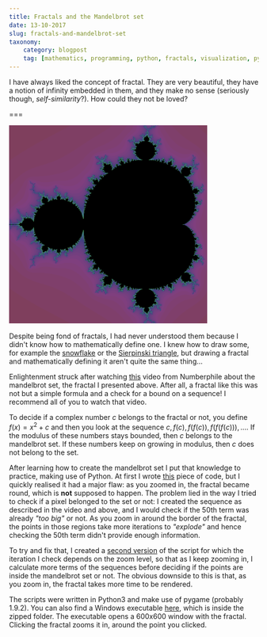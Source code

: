 ```yaml
---
title: Fractals and the Mandelbrot set
date: 13-10-2017
slug: fractals-and-mandelbrot-set
taxonomy:
    category: blogpost
    tag: [mathematics, programming, python, fractals, visualization, pygame]
---
```


I have always liked the concept of fractal. They are very beautiful, they have a notion of infinity embedded in them, and they make no sense (seriously though, _self-similarity_?). How could they not be loved?

===

![A rendering of the Mandelbrot set](./mandelbrot.png)

Despite being fond of fractals, I had never understood them because I didn't know how to mathematically define one. I knew how to draw some, for example the [snowflake](https://en.wikipedia.org/wiki/Koch_snowflake) or the [Sierpinski triangle](https://en.wikipedia.org/wiki/Sierpinski_triangle), but drawing a fractal and mathematically defining it aren't quite the same thing...

Enlightenment struck after watching [this](https://www.youtube.com/watch?v=NGMRB4O922I) video from Numberphile about the mandelbrot set, the fractal I presented above. After all, a fractal like this was not but a simple formula and a check for a bound on a sequence! I recommend all of you to watch that video.

To decide if a complex number $c$ belongs to the fractal or not, you define $f(x) = x^2 + c$ and then you look at the sequence $c, f(c), f(f(c)), f(f(f(c))), ...$. If the modulus of these numbers stays bounded, then $c$ belongs to the mandelbrot set. If these numbers keep on growing in modulus, then $c$ does not belong to the set.

After learning how to create the mandelbrot set I put that knowledge to practice, making use of Python. At first I wrote [this](https://drive.google.com/open?id=0ByBeLS6ciLYVWm9yMldrVE1GVDg) piece of code, but I quickly realised it had a major flaw: as you zoomed in, the fractal became round, which is **not** supposed to happen. The problem lied in the way I tried to check if a pixel belonged to the set or not: I created the sequence as described in the video and above, and I would check if the 50th term was already _"too big"_ or not. As you zoom in around the border of the fractal, the points in those regions take more iterations to _"explode"_ and hence checking the $50$th term didn't provide enough information.

To try and fix that, I created a [second version](https://drive.google.com/open?id=0ByBeLS6ciLYVOU9SdGQzdTI5Ylk) of the script for which the iteration I check depends on the zoom level, so that as I keep zooming in, I calculate more terms of the sequences before deciding if the points are inside the mandelbrot set or not. The obvious downside to this is that, as you zoom in, the fractal takes more time to be rendered.

The scripts were written in Python3 and make use of pygame (probably 1.9.2). You can also find a Windows executable [here](https://drive.google.com/open?id=0ByBeLS6ciLYVc09ZQllMcW94R2s), which is inside the zipped folder. The executable opens a 600x600 window with the fractal. Clicking the fractal zooms it in, around the point you clicked.